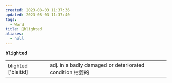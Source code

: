 ```yaml
---
created: 2023-08-03 11:37:36
updated: 2023-08-03 11:37:40
tags:
  - Word
title: 📖blighted
aliases:
  - null
---
```


<pre><strong>blighted</strong></pre>
|   |   |
|---|---|
|blighted ['blaitid]|adj. in a badly damaged or deteriorated condition 枯萎的|